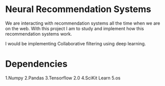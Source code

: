 # Neural Recommendation Systems 

We are interacting with recommendation systems all the time when we are on the web. 
With this project I am to study and implement how this recommendation systems work. 

I would be implementing Collaborative filtering using deep learning. 

# Dependencies
1.Numpy
2.Pandas
3.Tensorflow 2.0
4.SciKit Learn
5.os

